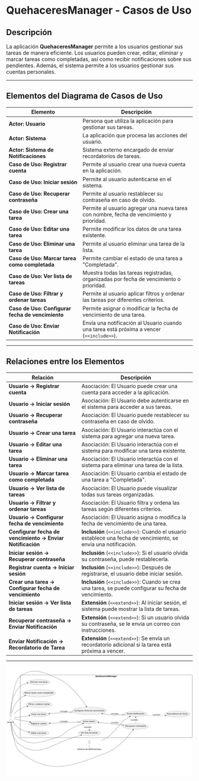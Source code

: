 # QuehaceresManager - Casos de Uso

## Descripción

La aplicación **QuehaceresManager** permite a los usuarios gestionar sus tareas de manera eficiente. Los usuarios pueden crear, editar, eliminar y marcar tareas como completadas, así como recibir notificaciones sobre sus pendientes. Además, el sistema permite a los usuarios gestionar sus cuentas personales.

---

## Elementos del Diagrama de Casos de Uso

| Elemento                                         | Descripción                                                                               |
|--------------------------------------------------|-------------------------------------------------------------------------------------------|
| **Actor: Usuario**                               | Persona que utiliza la aplicación para gestionar sus tareas.                              |
| **Actor: Sistema**                               | La aplicación que procesa las acciones del usuario.                                       |
| **Actor: Sistema de Notificaciones**             | Sistema externo encargado de enviar recordatorios de tareas.                              |
| **Caso de Uso: Registrar cuenta**                | Permite al usuario crear una nueva cuenta en la aplicación.                               |
| **Caso de Uso: Iniciar sesión**                  | Permite al usuario autenticarse en el sistema.                                            |
| **Caso de Uso: Recuperar contraseña**            | Permite al usuario restablecer su contraseña en caso de olvido.                           |
| **Caso de Uso: Crear una tarea**                 | Permite al usuario agregar una nueva tarea con nombre, fecha de vencimiento y prioridad.  |
| **Caso de Uso: Editar una tarea**                | Permite modificar los datos de una tarea existente.                                       |
| **Caso de Uso: Eliminar una tarea**              | Permite al usuario eliminar una tarea de la lista.                                        |
| **Caso de Uso: Marcar tarea como completada**    | Permite cambiar el estado de una tarea a "Completada".                                    |
| **Caso de Uso: Ver lista de tareas**             | Muestra todas las tareas registradas, organizadas por fecha de vencimiento o prioridad.   |
| **Caso de Uso: Filtrar y ordenar tareas**        | Permite al usuario aplicar filtros y ordenar las tareas por diferentes criterios.         |
| **Caso de Uso: Configurar fecha de vencimiento** | Permite asignar o modificar la fecha de vencimiento de una tarea.                         |
| **Caso de Uso: Enviar Notificación**             | Envía una notificación al Usuario cuando una tarea está próxima a vencer (`<<include>>`). |

---

## Relaciones entre los Elementos

| Relación                                                  | Descripción                                                                                                     |
|-----------------------------------------------------------|-----------------------------------------------------------------------------------------------------------------|
| **Usuario → Registrar cuenta**                            | Asociación: El Usuario puede crear una cuenta para acceder a la aplicación.                                     |
| **Usuario → Iniciar sesión**                              | Asociación: El Usuario debe autenticarse en el sistema para acceder a sus tareas.                               |
| **Usuario → Recuperar contraseña**                        | Asociación: El Usuario puede restablecer su contraseña en caso de olvido.                                       |
| **Usuario → Crear una tarea**                             | Asociación: El Usuario interactúa con el sistema para agregar una nueva tarea.                                  |
| **Usuario → Editar una tarea**                            | Asociación: El Usuario interactúa con el sistema para modificar una tarea existente.                            |
| **Usuario → Eliminar una tarea**                          | Asociación: El Usuario interactúa con el sistema para eliminar una tarea de la lista.                           |
| **Usuario → Marcar tarea como completada**                | Asociación: El Usuario cambia el estado de una tarea a "Completada".                                            |
| **Usuario → Ver lista de tareas**                         | Asociación: El Usuario puede visualizar todas sus tareas organizadas.                                           |
| **Usuario → Filtrar y ordenar tareas**                    | Asociación: El Usuario filtra y ordena las tareas según diferentes criterios.                                   |
| **Usuario → Configurar fecha de vencimiento**             | Asociación: El Usuario asigna o modifica la fecha de vencimiento de una tarea.                                  |
| **Configurar fecha de vencimiento → Enviar Notificación** | **Inclusión** (`<<include>>`): Cuando el usuario establece una fecha de vencimiento, se envía una notificación. |
| **Iniciar sesión → Recuperar contraseña**                 | **Inclusión** (`<<include>>`): Si el usuario olvida su contraseña, puede restablecerla.                         |
| **Registrar cuenta → Iniciar sesión**                     | **Inclusión** (`<<include>>`): Después de registrarse, el usuario debe iniciar sesión.                          |
| **Crear una tarea → Configurar fecha de vencimiento**     | **Inclusión** (`<<include>>`): Cuando se crea una tarea, se puede configurar su fecha de vencimiento.           |
| **Iniciar sesión → Ver lista de tareas**                  | **Extensión** (`<<extend>>`): Al iniciar sesión, el sistema puede mostrar la lista de tareas.                   |
| **Recuperar contraseña → Enviar Notificación**            | **Extensión** (`<<extend>>`): Si un usuario olvida su contraseña, se le envía un correo con instrucciones.      |
| **Enviar Notificación → Recordatorio de Tarea**           | **Extensión** (`<<extend>>`): Se envía un recordatorio adicional si la tarea está próxima a vencer.             |

---

<img src="images/diagrama-casos-de-uso.png">
